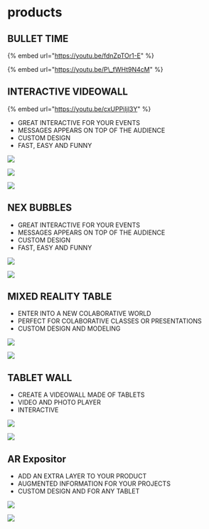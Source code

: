 # products

## BULLET TIME

{% embed url="https://youtu.be/fdnZpTOr1-E" %}

{% embed url="https://youtu.be/P\_fWHt9N4cM" %}



## INTERACTIVE VIDEOWALL

{% embed url="https://youtu.be/cxUPPiIjl3Y" %}



* GREAT INTERACTIVE FOR YOUR EVENTS
* MESSAGES APPEARS ON TOP OF THE AUDIENCE
* CUSTOM DESIGN
* FAST, EASY AND FUNNY

![](../../.gitbook/assets/nexcom-product-videowall-1-.jpg)

![](../../.gitbook/assets/nexcom-product-videowall-2-.jpg)

![](../../.gitbook/assets/nexcom-product-videowall-3-.jpg)

## NEX BUBBLES



* GREAT INTERACTIVE FOR YOUR EVENTS
* MESSAGES APPEARS ON TOP OF THE AUDIENCE
* CUSTOM DESIGN
* FAST, EASY AND FUNNY

![](../../.gitbook/assets/nexcom-product-nexbumble-1-.jpg)

![](../../.gitbook/assets/nexcom-product-nexbumble-2-.jpg)

## MIXED REALITY TABLE

* ENTER INTO A NEW COLABORATIVE WORLD
* PERFECT FOR COLABORATIVE CLASSES OR PRESENTATIONS
* CUSTOM DESIGN AND MODELING

![](../../.gitbook/assets/nexcom-product-mixed-reality-table-2-.jpg)

![](../../.gitbook/assets/nexcom-product-mixed-reality-table-1-.jpg)

## TABLET WALL

* CREATE A VIDEOWALL MADE OF TABLETS
* VIDEO AND PHOTO PLAYER
* INTERACTIVE

![](../../.gitbook/assets/nexcom-product-table-wall-1-.jpg)

![](../../.gitbook/assets/nexcom-product-table-wall-2-.jpg)

## AR Expositor

* ADD AN EXTRA LAYER TO YOUR PRODUCT
* AUGMENTED INFORMATION FOR YOUR PROJECTS
* CUSTOM DESIGN AND FOR ANY TABLET

![](../../.gitbook/assets/nexcom-product-ar-expositor-2-.jpg)

![](../../.gitbook/assets/nexcom-product-ar-expositor-1-.jpg)

